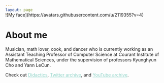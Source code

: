 ```yaml
---
layout: page
---
```


<span style="display:block; margin-top:-30px;">
![My face](https://avatars.githubusercontent.com/u/2119355?v=4)
</span>


# About me

Musician, math lover, cook, and dancer who is currently working as an Assistant Teaching Professor of Computer Science at Courant Institute of Mathematical Sciences, under the supervision of professors Kyunghyun Cho and Yann LeCun.

Check out
<a style="color:#8dd3c7" href="/didactics.html">Didactics</a>,
<a style="color:#8dd3c7" href="/twitter.html">Twitter archive</a>, and
<a style="color:#8dd3c7" href="/youtube.html">YouTube archive</a>.
